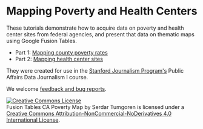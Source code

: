 # Mapping Poverty and Health Centers

These tutorials demonstrate how to acquire data on poverty and health center sites from federal agencies, and present that data on thematic maps using Google Fusion Tables.

* Part 1: [Mapping county poverty rates](mapping_poverty_README.md)
* Part 2: [Mapping health center sites](mapping_fqhc_README.md)

They were created for use in the [Stanford Journalism Program's](http://journalism.stanford.edu/) Public Affairs Data Journalism I course.

We welcome [feedback and bug reports](https://github.com/zstumgoren/ca-county-poverty-map/issues).


<a rel="license" href="http://creativecommons.org/licenses/by-nc-nd/4.0/"><img alt="Creative Commons License" style="border-width:0" src="https://i.creativecommons.org/l/by-nc-nd/4.0/88x31.png" /></a><br /><span xmlns:dct="http://purl.org/dc/terms/" href="http://purl.org/dc/dcmitype/Text" property="dct:title" rel="dct:type">Fusion Tables CA Poverty Map</span> by <span xmlns:cc="http://creativecommons.org/ns#" property="cc:attributionName">Serdar Tumgoren</span> is licensed under a <a rel="license" href="http://creativecommons.org/licenses/by-nc-nd/4.0/">Creative Commons Attribution-NonCommercial-NoDerivatives 4.0 International License</a>.
